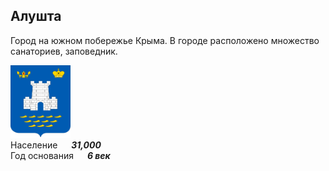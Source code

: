 <!--2022-08-05 00:51:12-->
## Алушта
Город на южном побережье Крыма. 
В городе расположено множество санаториев, заповедник. 

<img src="./Alushta.svg" width="96px"><br>
Население &emsp; ***31,000*** &emsp;<br>
Год&nbsp;основания &emsp; ***6 век***
